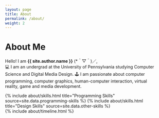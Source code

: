 ```yaml
---
layout: page
title: About
permalink: /about/
weight: 2
---
```


# **About Me**

Hello! I am **{{ site.author.name }}** (*＾▽＾)／,<br>
💻 I am an undergrad at the University of Pennsylvania studying Computer Science and Digital Media Design. 
🕹️ I am passionate about computer programming, computer graphics, human-computer interaction, virtual reality, game and media development.

<div class="row">
{% include about/skills.html title="Programming Skills" source=site.data.programming-skills %}
{% include about/skills.html title="Design Skills" source=site.data.other-skills %}
</div>

<div class="row">
{% include about/timeline.html %}
</div>
